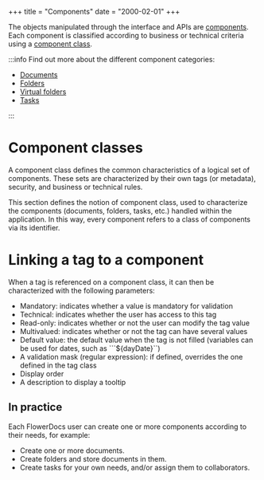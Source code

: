 +++
title = "Components"
date = "2000-02-01"
+++


The objects manipulated through the interface and APIs are [components](/javadocs/domain/com/flower/docs/domain/component/Component.html). Each component is classified according to business or technical criteria using a [component class](broken-link.md).

:::info
Find out more about the different component categories: 

* [Documents](broken-link.md)
* [Folders](broken-link.md)
* [Virtual folders](broken-link.md)
* [Tasks](broken-link.md)

:::


# Component classes
A component class defines the common characteristics of a logical set of components. These sets are characterized by their own tags (or metadata), security, and business or technical rules.

This section defines the notion of component class, used to characterize the components (documents, folders, tasks, etc.) handled within the application. In this way, every component refers to a class of components via its identifier.

# Linking a tag to a component

When a tag is referenced on a component class, it can then be characterized with the following parameters: 

* Mandatory: indicates whether a value is mandatory for validation
* Technical: indicates whether the user has access to this tag 
* Read-only: indicates whether or not the user can modify the tag value
* Multivalued: indicates whether or not the tag can have several values
* Default value: the default value when the tag is not filled (variables can be used for dates, such as ```${dayDate}``)
* A validation mask (regular expression): if defined, overrides the one defined in the tag class
* Display order
* A description to display a tooltip

## In practice
Each FlowerDocs user can create one or more components according to their needs, for example:

* Create one or more documents.
* Create folders and store documents in them.
* Create tasks for your own needs, and/or assign them to collaborators.